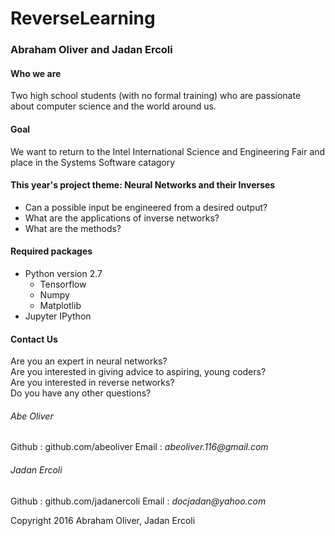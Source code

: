 # **ReverseLearning**
### Abraham Oliver and Jadan Ercoli

#### Who we are
Two high school students (with no formal training) who are passionate about computer science and the world around us.

#### Goal
We want to return to the Intel International Science and Engineering Fair and place in the Systems Software catagory

#### This year's project theme: **Neural Networks and their Inverses**
* Can a possible input be engineered from a desired output?
* What are the applications of inverse networks?
* What are the methods?

#### Required packages
* Python version 2.7
    * Tensorflow
    * Numpy
    * Matplotlib
* Jupyter IPython

#### Contact Us
Are you an expert in neural networks?  
Are you interested in giving advice to aspiring, young coders?  
Are you interested in reverse networks?  
Do you have any other questions?  

###### Abe Oliver
Github : github.com/abeoliver
Email : _abeoliver.116@gmail.com_  

###### Jadan Ercoli  
Github : github.com/jadanercoli
Email : _docjadan@yahoo.com_


Copyright 2016 Abraham Oliver, Jadan Ercoli

